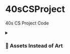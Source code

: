 # 40sCSProject
40s CS Project Code

<details>
 <summary><h3> 🎀 Assets Instead of Art</h3></summary>
  <h3> fonts and stuff </h3>
        pixel font - [https://assetstore.unity.com/packages/2d/fonts/pixel-font-tripfive-64734]
  <br > cursors - [https://assetstore.unity.com/packages/2d/gui/icons/pixel-cursors-109256]
  <h3 > scenes </h3>
  <br > [https://assetstore.unity.com/packages/2d/gui/icons/2d-amulets-kit-196010]
  <br > [https://assetstore.unity.com/packages/2d/characters/retro-act-rpg-sprite-pack-01-71965]
  <br > goth castle - [https://assetstore.unity.com/packages/2d/characters/medieval-king-pack-2-174863]
  <br > goth town - [https://assetstore.unity.com/packages/2d/characters/gothicvania-town-101407]
  <br > [https://assetstore.unity.com/packages/2d/characters/warped-caves-103250]
  <br > [https://assetstore.unity.com/packages/2d/characters/sunny-land-forest-108124]
  <br > castle - [https://assetstore.unity.com/packages/2d/environments/rogue-fantasy-castle-164725]
  <h3 > players </h3>
  <br > [https://assetstore.unity.com/packages/2d/characters/warrior-free-asset-195707]
        [https://assetstore.unity.com/packages/2d/characters/pet-cats-pixel-art-pack-248340]
</details>
